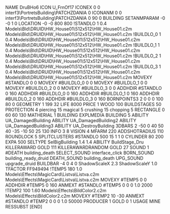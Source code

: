 NAME DruBHo6
ICON U_FrnOf17
ICONEX 0 0 interf3\PortretsBuilding\PATCHZDANIA 0
ICONANM 0 0 interf3\PortretsBuilding\PATCHZDANIA 0 90 0
BUILDING
SETANMPARAM -0 -0 1 0
LOCATION -0 -0 800 800
!STANDLO      1 0.4 Models\Bld\DRUID\HW_House01\512x512\HW_House01.c2m Models\Bld\DRUID\HW_House01\512x512\HW_House01.c2m
!BUILDLO_0    1 0.4 Models\Bld\DRUID\HW_House01\512x512\HW_House01.c2m Models\Bld\DRUID\HW_House01\512x512\HW_House01.c2m
!BUILDLO_1    1 0.4 Models\Bld\DRUID\HW_House01\512x512\HW_House01.c2m Models\Bld\DRUID\HW_House01\512x512\HW_House01.c2m
!BUILDLO_2    1 0.4 Models\Bld\DRUID\HW_House01\512x512\HW_House01.c2m Models\Bld\DRUID\HW_House01\512x512\HW_House01.c2m
!BUILDLO_3    1 0.4 Models\Bld\DRUID\HW_House01\512x512\HW_House01.c2m Models\Bld\DRUID\HW_House01\512x512\HW_House01.c2m
MOVEXY #STANDLO   0 0
MOVEXY #BUILDLO_0 0 0
MOVEXY #BUILDLO_1 0 0
MOVEXY #BUILDLO_2 0 0
MOVEXY #BUILDLO_3 0 0
ADDHDIR #STANDLO 0 160
ADDHDIR #BUILDLO_0 0 160
ADDHDIR #BUILDLO_1 0 160
ADDHDIR #BUILDLO_2 0 160
ADDHDIR #BUILDLO_3 0 160
BORNPOINTS3 2 0 0 0 100 80 0
GEOMETRY 1 199 32
LIFE     8000
PRICE 1 WOOD 100
BUILDSTAGES 50
PROTECTION 4 piercing 15 magical 5 crushing 15 chopping 5
RECTANGLE    0 60 60 130
MATHERIAL 1 BUILDING
EXPLMEDIA BUILDING 5
ABILITY UA_DamagedBuilding
ABILITY UA_DamagedBuilding2
ABILITY UA_DamagedBuilding3
ABILITY UA_DestroyBuilding
3DBARS 2 -50 0 40 50 40 -35 -10 50 25 130
INFO 3 8
VISION 4
MFARM 220
ADDSHOTRADIUS 110
ROUNDLOCK 5
SPLITCLUSTERS #STANDLO 500 15 1 1 0
CYLINDER 80 200
EXPA 500
SELTYPE SelBigBuilding 1.4 1.4
ABILITY BuildStage_Dru
KILLERAWARD             GOLD 111
KILLERAWARDRANDOM       GOLD 27
SOUND 1 #DEATH building_death
SELECT_SOUND interface_click
BORN_SOUND building_ready_druid
DEATH_SOUND building_death
UPG_SOUND upgrade_druid
BUILDBAR -4 0 4 0
ShadowScaleX 2.3
ShadowScaleY 1.0
TFACTOR FF949494
!TEMP5 180 1.0 Models\Effects\MagicCard\Listva\Listva.c2m Models\Effects\MagicCard\Listva\Listva.c2m
MOVEXY  #TEMP5 0 0
ADDHDIR #TEMP5 0 160
ANMEXT #STANDLO #TEMP5 0 0 0 1.0 2000
!TEMP2 100 1.60 Models\Effects\BildColor2.c2m Models\Effects\BildColor2.c2m
MOVEXY  #TEMP2 10 -30
ANMEXT #STANDLO #TEMP2 0 0 0 1.0 50000
PRODUCER        1 GOLD 0 1
USAGE MINE
RESSUBST
[END]
